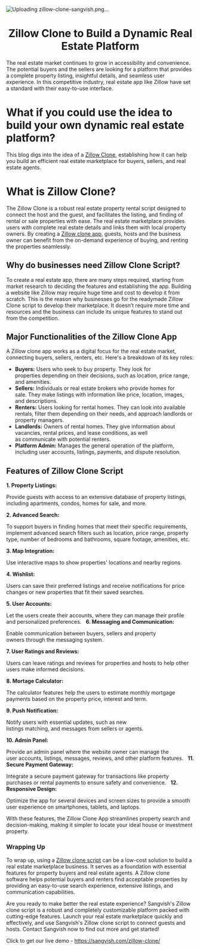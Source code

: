 ![Uploading zillow-clone-sangvish.png…]()


<h1 align="center"> Zillow Clone to Build a Dynamic Real Estate Platform </h1> 

The real estate market continues to grow in accessibility and convenience. The potential buyers and the sellers are looking for a platform that provides a complete property listing, insightful details, and seamless user experience. In this competitive industry, real estate app like Zillow have set a standard with their easy-to-use interface. 

# What if you could use the idea to build your own dynamic real estate platform? 
This blog digs into the idea of a [Zillow Clone](https://sangvish.com/zillow-clone/), establishing how it can help you build an efficient real estate marketplace for buyers, sellers, and real estate agents.
# What is Zillow Clone?
The Zillow Clone is a robust real estate property rental script designed to connect the host and the guest, and facilitates the listing, and finding of rental or sale properties with ease. The real estate marketplace provides users with complete real estate details and links them with local property owners. By creating a [Zillow clone app,](https://sangvish.com/zillow-clone/) guests, hosts and the business owner can benefit from the on-demand experience of buying, and renting the properties seamlessly. 
## Why do businesses need Zillow Clone Script?
To create a real estate app, there are many steps required, starting from market research to deciding the features and establishing the app. Building a website like Zillow may require huge time and cost to develop it from scratch. This is the reason why businesses go for the readymade Zillow Clone script to develop their marketplace. It doesn’t require more time and resources and the business can include its unique features to stand out from the competition. 
## Major Functionalities of the Zillow Clone App
A Zillow clone app works as a digital focus for the real estate market, connecting buyers, sellers, renters, etc. Here's a breakdown of its key roles:
* **Buyers:** Users who seek to buy property. They look for properties depending on their decisions, such as location, price range, and amenities. 
* **Sellers:** Individuals or real estate brokers who provide homes for sale. They make listings with information like price, location, images, and descriptions. 
* **Renters:** Users looking for rental homes. They can look into available rentals, filter them depending on their needs, and approach landlords or property managers. 
* **Landlords:** Owners of rental homes. They give information about vacancies, rental prices, and lease conditions, as well as communicate with potential renters. 
* **Platform Admin:** Manages the general operation of the platform, including user accounts, listings, payments, and dispute resolution.
## Features of Zillow Clone Script

**1. Property Listings:** 

Provide guests with access to an extensive database of property listings, including apartments, condos, homes for sale, and more. 

**2. Advanced Search:** 

To support buyers in finding homes that meet their specific requirements, implement advanced search filters such as location, price range, property type, number of bedrooms and bathrooms, square footage, amenities, etc. 

**3. Map Integration:** 

Use interactive maps to show properties' locations and nearby regions. 

**4. Wishlist:** 

Users can save their preferred listings and receive notifications for price changes or new properties that fit their saved searches.

**5. User Accounts:** 

Let the users create their accounts, where they can manage their profile and personalized preferences.
 
**6. Messaging and Communication:** 

Enable communication between buyers, sellers and property owners through the messaging system. 

**7. User Ratings and Reviews:** 

Users can leave ratings and reviews for properties and hosts to help other users make informed decisions. 

**8. Mortage Calculator:** 

The calculator features help the users to estimate monthly mortgage payments based on the property price, interest and term. 

**9. Push Notification:** 

Notify users with essential updates, such as new listings matching, and messages from sellers or agents. 

**10. Admin Panel:** 

Provide an admin panel where the website owner can manage the user accounts, listings, messages, reviews, and other platform features.
 
**11. Secure Payment Gateway:** 

Integrate a secure payment gateway for transactions like property purchases or rental payments to ensure safety and convenience.
 
**12. Responsive Design:** 

Optimize the app for several devices and screen sizes to provide a smooth user experience on smartphones, tablets, and laptops.

With these features, the Zillow Clone App streamlines property search and decision-making, making it simpler to locate your ideal house or investment property.

### Wrapping Up
To wrap up, using a [Zillow clone script](https://sangvish.com/zillow-clone/) can be a low-cost solution to build a real estate marketplace business. It serves as a foundation with essential features for property buyers and real estate agents. A Zillow clone software helps potential buyers and renters find acceptable properties by providing an easy-to-use search experience, extensive listings, and communication capabilities. 

Are you ready to make better the real estate experience? Sangvish's Zillow clone script is a robust and completely customizable platform packed with cutting-edge features. Launch your real estate marketplace quickly and effectively, and use Sangvish's Zillow clone script to connect guests and hosts. Contact Sangvish now to find out more and get started!

Click to get our live demo - https://sangvish.com/zillow-clone/
